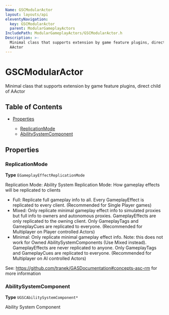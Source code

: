 ```yaml
---
Name: GSCModularActor
layout: layouts/api
eleventyNavigation:
  key: GSCModularActor
  parent: ModularGameplayActors
IncludePath: ModularGameplayActors/GSCModularActor.h
Description: >-
  Minimal class that supports extension by game feature plugins, direct child of
  AActor
---
```



# GSCModularActor

Minimal class that supports extension by game feature plugins, direct child of AActor

## Table of Contents

*   [Properties](#properties)

    *   [ReplicationMode](#replicationmode)
    *   [AbilitySystemComponent](#abilitysystemcomponent)

## Properties

### ReplicationMode

**Type** `EGameplayEffectReplicationMode`

Replication Mode:
Ability System Replication Mode: How gameplay effects will be replicated to clients

*   Full: Replicate full gameplay info to all. Every GameplayEffect is replicated to every client.
    (Recommended for Single Player games)
*   Mixed: Only replicate minimal gameplay effect info to simulated proxies but full info to owners and autonomous proxies.
    GameplayEffects are only replicated to the owning client. Only GameplayTags and GameplayCues are replicated to everyone.
    (Recommended for Multiplayer on Player controlled Actors)
*   Minimal: Only replicate minimal gameplay effect info. Note: this does not work for Owned AbilitySystemComponents (Use Mixed instead).
    GameplayEffects are never replicated to anyone. Only GameplayTags and GameplayCues are replicated to everyone.
    (Recommended for Multiplayer on AI controlled Actors)

See: https://github.com/tranek/GASDocumentation#concepts-asc-rm for more information

### AbilitySystemComponent

**Type** `UGSCAbilitySystemComponent*`

Ability System Component
    
